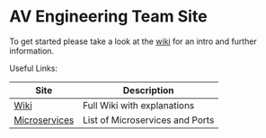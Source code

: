 # AV Engineering Team Site

To get started please take a look at the [wiki](https://github.com/byuoitav/team/wiki) for an intro and further information.

Useful Links:

|Site|Description|
|---|---|
|[Wiki](https://github.com/byuoitav/team/wiki)|Full Wiki with explanations|
|[Microservices](https://github.com/byuoitav/team/wiki/Microservices)|List of Microservices and Ports|
